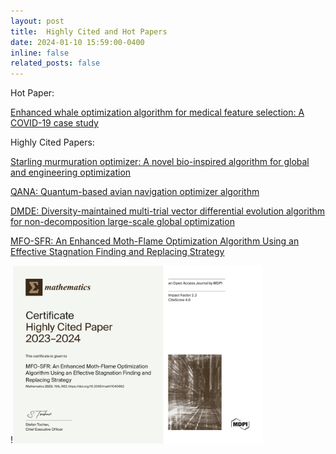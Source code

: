 ```yaml
---
layout: post
title:  Highly Cited and Hot Papers 
date: 2024-01-10 15:59:00-0400
inline: false
related_posts: false
---
```


Hot Paper:

[Enhanced whale optimization algorithm for medical feature selection: A COVID-19 case study](https://www.sciencedirect.com/science/article/pii/S0010482522006126)  
     
Highly Cited Papers:

 [Starling murmuration optimizer: A novel bio-inspired algorithm for global and engineering optimization](https://www.sciencedirect.com/science/article/abs/pii/S0045782522000330)
 
[QANA: Quantum-based avian navigation optimizer algorithm](https://www.sciencedirect.com/science/article/abs/pii/S0952197621001627)

[DMDE: Diversity-maintained multi-trial vector differential evolution algorithm for non-decomposition large-scale global
optimization](https://www.sciencedirect.com/science/article/abs/pii/S0957417422003359)

[MFO-SFR: An Enhanced Moth-Flame Optimization Algorithm Using an Effective Stagnation Finding and Replacing Strategy](https://www.mdpi.com/2227-7390/11/4/862)

!<img src="/assets/img/HighlyC.jpg" alt="MFO-SFR Certificate Highly Cited Paper 2023–2024" width="400px">



